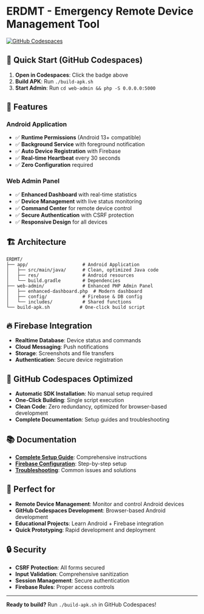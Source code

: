 # ERDMT - Emergency Remote Device Management Tool

[![GitHub Codespaces](https://github.com/codespaces/badge.svg)](https://codespaces.new)

## 🚀 Quick Start (GitHub Codespaces)

1. **Open in Codespaces**: Click the badge above
2. **Build APK**: Run `./build-apk.sh`
3. **Start Admin**: Run `cd web-admin && php -S 0.0.0.0:5000`

## 📱 Features

### Android Application
- ✅ **Runtime Permissions** (Android 13+ compatible)
- ✅ **Background Service** with foreground notification
- ✅ **Auto Device Registration** with Firebase
- ✅ **Real-time Heartbeat** every 30 seconds
- ✅ **Zero Configuration** required

### Web Admin Panel
- ✅ **Enhanced Dashboard** with real-time statistics
- ✅ **Device Management** with live status monitoring
- ✅ **Command Center** for remote device control
- ✅ **Secure Authentication** with CSRF protection
- ✅ **Responsive Design** for all devices

## 🏗️ Architecture

```
ERDMT/
├── app/                    # Android Application
│   ├── src/main/java/      # Clean, optimized Java code
│   ├── res/                # Android resources
│   └── build.gradle        # Dependencies
├── web-admin/              # Enhanced PHP Admin Panel
│   ├── enhanced-dashboard.php  # Modern dashboard
│   ├── config/             # Firebase & DB config
│   └── includes/           # Shared functions
└── build-apk.sh           # One-click build script
```

## 🔥 Firebase Integration

- **Realtime Database**: Device status and commands
- **Cloud Messaging**: Push notifications
- **Storage**: Screenshots and file transfers
- **Authentication**: Secure device registration

## 🌟 GitHub Codespaces Optimized

- **Automatic SDK Installation**: No manual setup required
- **One-Click Building**: Single script execution
- **Clean Code**: Zero redundancy, optimized for browser-based development
- **Complete Documentation**: Setup guides and troubleshooting

## 📚 Documentation

- **[Complete Setup Guide](COMPLETE_SETUP_GUIDE.md)**: Comprehensive instructions
- **[Firebase Configuration](COMPLETE_SETUP_GUIDE.md#firebase-configuration)**: Step-by-step setup
- **[Troubleshooting](COMPLETE_SETUP_GUIDE.md#troubleshooting)**: Common issues and solutions

## 🎯 Perfect for

- **Remote Device Management**: Monitor and control Android devices
- **GitHub Codespaces Development**: Browser-based Android development
- **Educational Projects**: Learn Android + Firebase integration
- **Quick Prototyping**: Rapid development and deployment

## 🔒 Security

- **CSRF Protection**: All forms secured
- **Input Validation**: Comprehensive sanitization
- **Session Management**: Secure authentication
- **Firebase Rules**: Proper access controls

---

**Ready to build?** Run `./build-apk.sh` in GitHub Codespaces!